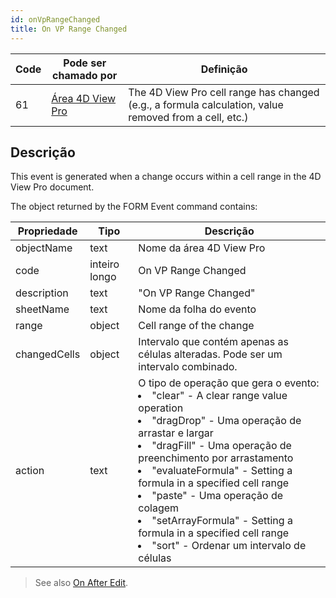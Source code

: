 ```yaml
---
id: onVpRangeChanged
title: On VP Range Changed
---
```


| Code | Pode ser chamado por                                    | Definição                                                                                             |
| ---- | ------------------------------------------------------- | ----------------------------------------------------------------------------------------------------- |
| 61   | [Área 4D View Pro](FormObjects/viewProArea_overview.md) | The 4D View Pro cell range has changed (e.g., a formula calculation, value removed from a cell, etc.) |


## Descrição


This event is generated when a change occurs within a cell range in the 4D View Pro document.

The object returned by the FORM Event command contains:

| Propriedade  | Tipo          | Descrição                                                                                                                                                                                                            |
| ------------ | ------------- | -------------------------------------------------------------------------------------------------------------------------------------------------------------------------------------------------------------------- |
| objectName   | text          | Nome da área 4D View Pro                                                                                                                                                                                             |
| code         | inteiro longo | On VP Range Changed                                                                                                                                                                                                  |
| description  | text          | "On VP Range Changed"                                                                                                                                                                                                |
| sheetName    | text          | Nome da folha do evento                                                                                                                                                                                              |
| range        | object        | Cell range of the change                                                                                                                                                                                             |
| changedCells | object        | Intervalo que contém apenas as células alteradas. Pode ser um intervalo combinado.                                                                                                                                   |
| action       | text          | O tipo de operação que gera o evento:<li>"clear" - A clear range value operation</li><li>"dragDrop" - Uma operação de arrastar e largar</li><li>"dragFill" - Uma operação de preenchimento por arrastamento</li><li>"evaluateFormula" - Setting a formula in a specified cell range</li><li>"paste" - Uma operação de colagem</li><li>"setArrayFormula" - Setting a formula in a specified cell range</li><li>"sort" - Ordenar um intervalo de células</li> |
> See also [On After Edit](onAfterEdit.md).	
